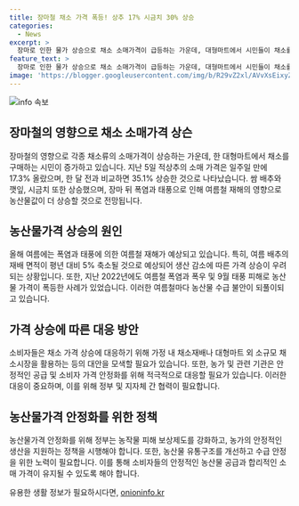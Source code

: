 ```yaml
---
title: 장마철 채소 가격 폭등! 상추 17% 시금치 30% 상승
categories:
  - News
excerpt: >
  장마로 인한 물가 상승으로 채소 소매가격이 급등하는 가운데, 대형마트에서 시민들이 채소를 구매하는 모습이 눈에 띄었다. 한국농수산식품유통공사(aT)에 따르면 적상추와 쌈 배추 등의 가격이 일주일 만에 상승했으며, 장마 뒤 폭염과 태풍으로 농산물값이 더 오를 전망이다. 특히 올해 여름 배추 재배 면적이 축소될 것으로 전망돼 가격 상승이 우려되는 상황이다. 지난해와 마찬가지로 여름철 농산물 수급 불안이 재현될 전망이다.
feature_text: >
  장마로 인한 물가 상승으로 채소 소매가격이 급등하는 가운데, 대형마트에서 시민들이 채소를 구매하는 모습이 눈에 띄었다. 한국농수산식품유통공사(aT)에 따르면 적상추와 쌈 배추 등의 가격이 일주일 만에 상승했으며, 장마 뒤 폭염과 태풍으로 농산물값이 더 오를 전망이다. 특히 올해 여름 배추 재배 면적이 축소될 것으로 전망돼 가격 상승이 우려되는 상황이다. 지난해와 마찬가지로 여름철 농산물 수급 불안이 재현될 전망이다.
image: 'https://blogger.googleusercontent.com/img/b/R29vZ2xl/AVvXsEixyZcFfHzMRdzZMjFBmAUKJYCLCGyLL1o632UiGVXcaFdKo_bkvkuCioo0uUKlGfBVcT3P84aROyZIXSBEx3Aw5nCQ3pTgDom1WDC4m8eifvWiAmWEEVb4x6G_l8C0QH225ldMjyaFvpxGEBGNO37VmDTDMHGhJPq73UglMfDca1-0aw/s1600/blogspot.png'
---
```


<p><img src="https://blogger.googleusercontent.com/img/b/R29vZ2xl/AVvXsEixyZcFfHzMRdzZMjFBmAUKJYCLCGyLL1o632UiGVXcaFdKo_bkvkuCioo0uUKlGfBVcT3P84aROyZIXSBEx3Aw5nCQ3pTgDom1WDC4m8eifvWiAmWEEVb4x6G_l8C0QH225ldMjyaFvpxGEBGNO37VmDTDMHGhJPq73UglMfDca1-0aw/s1600/blogspot.png" alt="info 속보" /></p>

<h2 data-ke-size="size26">장마철의 영향으로 채소 소매가격 상슨</h2>

<p data-ke-size="size16">장마철의 영향으로 각종 채소류의 소매가격이 상승하는 가운데, 한 대형마트에서 채소를 구매하는 시민이 증가하고 있습니다. 지난 5일 적상추의 소매 가격은 일주일 만에 17.3% 올랐으며, 한 달 전과 비교하면 35.1% 상승한 것으로 나타났습니다. 쌈 배추와 깻잎, 시금치 또한 상승했으며, 장마 뒤 폭염과 태풍으로 인해 여름철 재해의 영향으로 농산물값이 더 상승할 것으로 전망됩니다.</p>

<h2 data-ke-size="size26">농산물가격 상승의 원인</h2>

<p data-ke-size="size16">올해 여름에는 폭염과 태풍에 의한 여름철 재해가 예상되고 있습니다. 특히, 여름 배추의 재배 면적이 평년 대비 5% 축소될 것으로 예상되어 생산 감소에 따른 가격 상승이 우려되는 상황입니다. 또한, 지난 2022년에도 여름철 폭염과 폭우 및 9월 태풍 피해로 농산물 가격이 폭등한 사례가 있었습니다. 이러한 여름철마다 농산물 수급 불안이 되풀이되고 있습니다.</p>

<h2 data-ke-size="size26">가격 상승에 따른 대응 방안</h2>

<p data-ke-size="size16">소비자들은 채소 가격 상승에 대응하기 위해 가정 내 채소재배나 대형마트 외 소규모 채소시장을 활용하는 등의 대안을 모색할 필요가 있습니다. 또한, 농가 및 관련 기관은 안정적인 공급 및 소비자 가격 안정화를 위해 적극적으로 대응할 필요가 있습니다. 이러한 대응이 중요하며, 이를 위해 정부 및 지자체 간 협력이 필요합니다.</p>

<h2 data-ke-size="size26">농산물가격 안정화를 위한 정책</h2>

<p data-ke-size="size16">농산물가격 안정화를 위해 정부는 농작물 피해 보상제도를 강화하고, 농가의 안정적인 생산을 지원하는 정책을 시행해야 합니다. 또한, 농산물 유통구조를 개선하고 수급 안정을 위한 노력이 필요합니다. 이를 통해 소비자들의 안정적인 농산물 공급과 합리적인 소매 가격이 유지될 수 있도록 해야 합니다.</p>
유용한 생활 정보가 필요하시다면, <a href="https://onioninfo.kr" rel="dofollow">onioninfo.kr</a>



